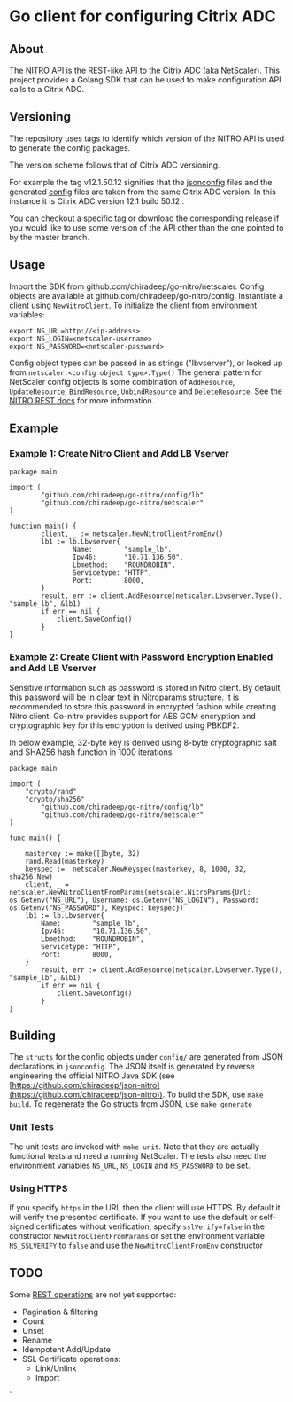 # Go client for configuring Citrix ADC

## About
The [NITRO](https://developer-docs.citrix.com/projects/citrix-adc-nitro-api-reference/en/12.1/) API is the REST-like API to the Citrix ADC (aka NetScaler). This project provides a Golang SDK that can be used to make configuration API calls to a Citrix ADC.

## Versioning

The repository uses tags to identify which version of the NITRO API is used to generate the config packages.

The version scheme follows that of Citrix ADC versioning.

For example the tag v12.1.50.12 signifies that the [jsonconfig](./jsonconfig) files and the generated [config](./config) files
are taken from the same Citrix ADC version. In this instance it is Citrix ADC version 12.1 build 50.12 .

You can checkout a specific tag or download the corresponding release if you would like to use some 
version of the API other than the one pointed to by the master branch.

## Usage
Import the SDK from github.com/chiradeep/go-nitro/netscaler. Config objects are available at github.com/chiradeep/go-nitro/config.
Instantiate a client using `NewNitroClient`. To initialize the client from environment variables:

```
export NS_URL=http://<ip-address>
export NS_LOGIN=<netscaler-username>
export NS_PASSWORD=<netscaler-password>
```

Config object types can be passed in as strings ("lbvserver"), or looked up from `netscaler.<config object type>.Type()`
The general pattern for NetScaler config objects is some combination of  `AddResource`, `UpdateResource`, `BindResource`, `UnbindResource` and `DeleteResource`. See the [NITRO REST docs](https://docs.citrix.com/en-us/netscaler/11-1/nitro-api/nitro-rest/nitro-rest-general.html) for more information.

## Example

### Example 1: Create Nitro Client and Add LB Vserver
```
package main

import (
        "github.com/chiradeep/go-nitro/config/lb"
        "github.com/chiradeep/go-nitro/netscaler"
)

function main() {
        client, _ := netscaler.NewNitroClientFromEnv()
        lb1 := lb.Lbvserver{
                Name:        "sample_lb",
                Ipv46:       "10.71.136.50",
                Lbmethod:    "ROUNDROBIN",
                Servicetype: "HTTP",
                Port:        8000,
        }
        result, err := client.AddResource(netscaler.Lbvserver.Type(), "sample_lb", &lb1)
        if err == nil {
            client.SaveConfig()
        }
}

```

### Example 2: Create Client with Password Encryption Enabled and Add LB Vserver

Sensitive information such as password is stored in Nitro client. By default, this password will be in clear text in Nitroparams structure.
It is recommended to store this password in encrypted fashion while creating Nitro client.
Go-nitro provides support for AES GCM encryption and cryptographic key for this encryption is derived using PBKDF2. 

In below example, 32-byte key is derived using 8-byte cryptographic salt and SHA256 hash function in 1000 iterations.

```
package main

import (
	"crypto/rand"
	"crypto/sha256"
        "github.com/chiradeep/go-nitro/config/lb"
        "github.com/chiradeep/go-nitro/netscaler"
)

func main() {

	masterkey := make([]byte, 32)
	rand.Read(masterkey)
	keyspec :=  netscaler.NewKeyspec(masterkey, 8, 1000, 32, sha256.New)
	client, _ = netscaler.NewNitroClientFromParams(netscaler.NitroParams{Url: os.Getenv("NS_URL"), Username: os.Getenv("NS_LOGIN"), Password: os.Getenv("NS_PASSWORD"), Keyspec: keyspec})
	lb1 := lb.Lbvserver{
		Name:        "sample_lb",
		Ipv46:       "10.71.136.50",
		Lbmethod:    "ROUNDROBIN",
		Servicetype: "HTTP",
		Port:        8000,
	}
        result, err := client.AddResource(netscaler.Lbvserver.Type(), "sample_lb", &lb1)
        if err == nil {
            client.SaveConfig()
        }
}

```


## Building
The `structs` for the config objects under `config/` are generated from JSON declarations in `jsonconfig`. The JSON itself is generated by reverse engineering the official NITRO Java SDK (see [https://github.com/chiradeep/json-nitro](https://github.com/chiradeep/json-nitro)).  To build the SDK, use `make build`. To regenerate the Go structs from JSON, use `make generate`

### Unit Tests
The unit tests are invoked with `make unit`. Note that they are actually functional tests and need a running NetScaler. The tests also need the environment variables `NS_URL`, `NS_LOGIN` and `NS_PASSWORD` to be set.

### Using HTTPS
If you specify `https` in the URL then the client will use HTTPS. By default it will verify the presented certificate. If you want to use the default or self-signed certificates without verification, specify `sslVerify=false` in the constructor `NewNitroClientFromParams` or set the environment variable `NS_SSLVERIFY` to `false` and use the `NewNitroClientFromEnv` constructor

## TODO
Some [REST operations](https://developer-docs.citrix.com/projects/netscaler-nitro-api/en/12.0/performing-netscaler-resource-operations/) are not yet supported:

* Pagination & filtering
* Count 
* Unset
* Rename
* Idempotent Add/Update
* SSL Certificate operations:
  * Link/Unlink
  * Import 

`
